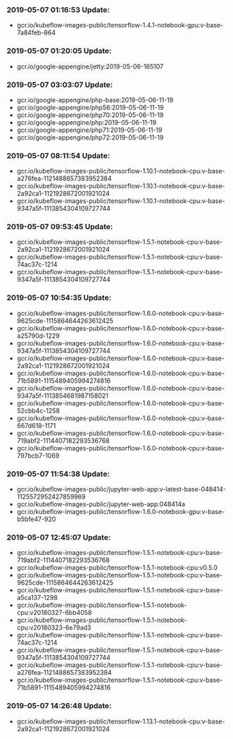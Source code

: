 ### 2019-05-07 01:16:53 Update:

- gcr.io/kubeflow-images-public/tensorflow-1.4.1-notebook-gpu:v-base-7a84feb-864
### 2019-05-07 01:20:05 Update:

- gcr.io/google-appengine/jetty:2019-05-06-165107
### 2019-05-07 03:03:07 Update:

- gcr.io/google-appengine/php-base:2019-05-06-11-19
- gcr.io/google-appengine/php56:2019-05-06-11-19
- gcr.io/google-appengine/php70:2019-05-06-11-19
- gcr.io/google-appengine/php:2019-05-06-11-19
- gcr.io/google-appengine/php71:2019-05-06-11-19
- gcr.io/google-appengine/php72:2019-05-06-11-19
### 2019-05-07 08:11:54 Update:

- gcr.io/kubeflow-images-public/tensorflow-1.10.1-notebook-cpu:v-base-a276fea-1121488657383952384
- gcr.io/kubeflow-images-public/tensorflow-1.10.1-notebook-cpu:v-base-2a92ca1-1121928672001921024
- gcr.io/kubeflow-images-public/tensorflow-1.10.1-notebook-cpu:v-base-9347a5f-1113854304109727744
### 2019-05-07 09:53:45 Update:

- gcr.io/kubeflow-images-public/tensorflow-1.5.1-notebook-cpu:v-base-2a92ca1-1121928672001921024
- gcr.io/kubeflow-images-public/tensorflow-1.5.1-notebook-cpu:v-base-74ac37c-1214
- gcr.io/kubeflow-images-public/tensorflow-1.5.1-notebook-cpu:v-base-9347a5f-1113854304109727744
### 2019-05-07 10:54:35 Update:

- gcr.io/kubeflow-images-public/tensorflow-1.6.0-notebook-cpu:v-base-9625cde-1115864644263612425
- gcr.io/kubeflow-images-public/tensorflow-1.6.0-notebook-cpu:v-base-a25790d-1229
- gcr.io/kubeflow-images-public/tensorflow-1.6.0-notebook-cpu:v-base-9347a5f-1113854304109727744
- gcr.io/kubeflow-images-public/tensorflow-1.6.0-notebook-cpu:v-base-2a92ca1-1121928672001921024
- gcr.io/kubeflow-images-public/tensorflow-1.6.0-notebook-cpu:v-base-71b5891-1115489405994274816
- gcr.io/kubeflow-images-public/tensorflow-1.6.0-notebook-cpu:v-base-9347a5f-1113854681987158021
- gcr.io/kubeflow-images-public/tensorflow-1.6.0-notebook-cpu:v-base-52cbb4c-1258
- gcr.io/kubeflow-images-public/tensorflow-1.6.0-notebook-cpu:v-base-667d618-1171
- gcr.io/kubeflow-images-public/tensorflow-1.6.0-notebook-cpu:v-base-719abf2-1114407182293536768
- gcr.io/kubeflow-images-public/tensorflow-1.6.0-notebook-cpu:v-base-797bcb7-1069
### 2019-05-07 11:54:38 Update:

- gcr.io/kubeflow-images-public/jupyter-web-app:v-latest-base-048414-1125572952427859969
- gcr.io/kubeflow-images-public/jupyter-web-app:048414a
- gcr.io/kubeflow-images-public/tensorflow-1.6.0-notebook-gpu:v-base-b5bfe47-920
### 2019-05-07 12:45:07 Update:

- gcr.io/kubeflow-images-public/tensorflow-1.5.1-notebook-cpu:v-base-719abf2-1114407182293536768
- gcr.io/kubeflow-images-public/tensorflow-1.5.1-notebook-cpu:v0.5.0
- gcr.io/kubeflow-images-public/tensorflow-1.5.1-notebook-cpu:v-base-9625cde-1115864644263612425
- gcr.io/kubeflow-images-public/tensorflow-1.5.1-notebook-cpu:v-base-a5ca137-1298
- gcr.io/kubeflow-images-public/tensorflow-1.5.1-notebook-cpu:v20180327-6bb4058
- gcr.io/kubeflow-images-public/tensorflow-1.5.1-notebook-cpu:v20180323-6e79ad3
- gcr.io/kubeflow-images-public/tensorflow-1.5.1-notebook-cpu:v-base-74ac37c-1214
- gcr.io/kubeflow-images-public/tensorflow-1.5.1-notebook-cpu:v-base-9347a5f-1113854304109727744
- gcr.io/kubeflow-images-public/tensorflow-1.5.1-notebook-cpu:v-base-a276fea-1121488657383952384
- gcr.io/kubeflow-images-public/tensorflow-1.5.1-notebook-cpu:v-base-71b5891-1115489405994274816
### 2019-05-07 14:26:48 Update:

- gcr.io/kubeflow-images-public/tensorflow-1.13.1-notebook-cpu:v-base-2a92ca1-1121928672001921024
